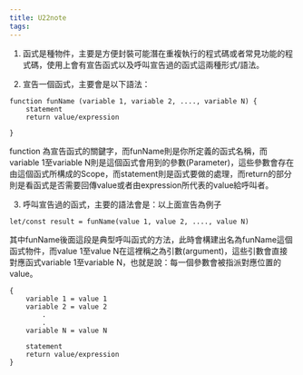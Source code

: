 ```yaml
---
title: U22note
tags:
---
```




1. 函式是種物件，主要是方便封裝可能潛在重複執行的程式碼或者常見功能的程式碼，使用上會有宣告函式以及呼叫宣告過的函式這兩種形式/語法。



2. 宣告一個函式，主要會是以下語法：
```
function funName (variable 1, variable 2, ...., variable N) {
	statement
	return value/expression

}
```

function 為宣告函式的關鍵字，而funName則是你所定義的函式名稱，而variable 1至variable N則是這個函式會用到的參數(Parameter)，這些參數會存在由這個函式所構成的Scope，而statement則是函式要做的處理，而return的部分則是看函式是否需要回傳value或者由expression所代表的value給呼叫者。


3. 呼叫宣告過的函式，主要的語法會是：以上面宣告為例子

```
let/const result = funName(value 1, value 2, ...., value N)
```

其中funName後面這段是典型呼叫函式的方法，此時會構建出名為funName這個函式物件，而value 1至value N在這裡稱之為引數(argument)，這些引數會直接對應函式variable 1至variable N，也就是說：每一個參數會被指派對應位置的value。

```
{
	variable 1 = value 1
	variable 2 = value 2
		.
		.
	variable N = value N

	statement
	return value/expression
}
```


